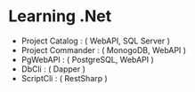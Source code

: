 # Learning .Net

- Project Catalog : ( WebAPI, SQL Server )
- Project Commander : ( MonogoDB, WebAPI )
- PgWebAPI : ( PostgreSQL, WebAPI )
- DbCli : ( Dapper )
- ScriptCli : ( RestSharp )
